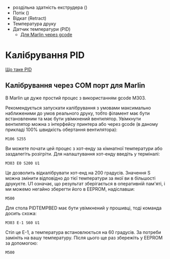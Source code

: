 
* роздільна здатність екструдера ()
* Потік ()
* Відкат (Retract)
* Температура друку
* Датчик температури (PID)
  * [Для Marlin через gcode](#калібрування-через-com-порт-для-marlin)

# Калібрування PID

[Що таке PID](https://ru.wikipedia.org/wiki/%D0%9F%D0%98%D0%94-%D1%80%D0%B5%D0%B3%D1%83%D0%BB%D1%8F%D1%82%D0%BE%D1%80)

## Калібрування через COM порт для Marlin

В Marlin це дуже простий процес з використанням gcode M303.

Рекомендується запускати калібрування з умовами максимально наближеними до умов реального друку, тобто філамент має бути встановленим та має бути увімкнений вентилятор. Увімкнути вентилятор можна з інтерфейсу принтера або через gcode (в даному прикладі 100% швидкість обертання вентилятора):

```gcode
M106 S255
```

Ви можете почати цей процес з хот-енду за кімнатної температури або заздалегіть розігріти. Для налаштування хот-енду введіть у терміналі:

```gcode
M303 E0 S200 U1
```

Це дозволить відкалібрувати хот-енд на 200 градусів. Значення S можна змінити відповідно до тієї температури за якої ви в більшості друкуєте. U1 означає, що результат зберігається в оперативній пам'яті, і ми можемо негайно зберегти його в EEPROM, надіславши:

```gcode
M500
```

Для стола PIDTEMPBED має бути увімкнений у прошивці, тоді команда досить схожа:

```gcode
M303 E-1 S60 U1
```

Стіл це Е-1, а температура встановлюється на 60 градусів. За потреби замініть на вашу температуру. Після цього ще раз збережіть у EEPROM за допомогою:

```gcode
M500
```
